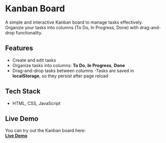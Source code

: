 # Kanban Board

A simple and interactive Kanban board to manage tasks effectively. Organize your tasks into columns (To Do, In Progress, Done) with drag-and-drop functionality.

## Features

- Create and edit tasks
- Organize tasks into columns: **To Do**, **In Progress**, **Done**
- Drag-and-drop tasks between columns
-Tasks are saved in **localStorage**, so they persist after page reload

## Tech Stack

- HTML, CSS, JavaScript

## Live Demo

You can try out the Kanban board here:  
[**Live Demo**](https://usekanbanboard.netlify.app/)
